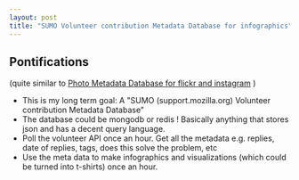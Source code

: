 ```yaml
---
layout: post
title: "SUMO Volunteer contribution Metadata Database for infographics"
---
```


## Pontifications

(quite similar to [Photo Metadata Database for flickr and instagram](http://rolandtanglao.com/2017/09/16/p1-metadata-database-system-for-flickr-and-instagram.jpg/) )

* This is my long term goal: A "SUMO (support.mozilla.org) Volunteer contribution Metadata Database"
* The database could be mongodb or redis ! Basically anything that stores json and has a decent query language.
* Poll the volunteer API once an hour. Get all the metadata e.g. replies, date of replies, tags, does this solve the problem, etc
* Use the meta data to make infographics and visualizations (which could be turned into t-shirts) once an hour.
